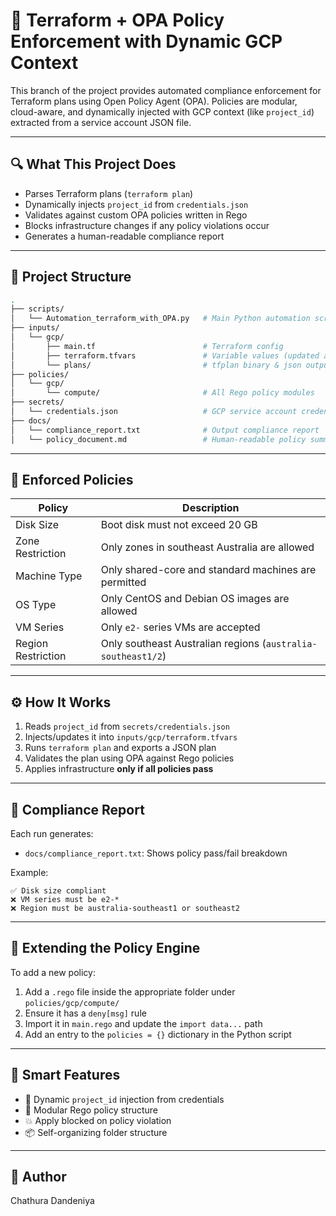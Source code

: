 
# 🚀 Terraform + OPA Policy Enforcement with Dynamic GCP Context

This branch of the project provides automated compliance enforcement for Terraform plans using Open Policy Agent (OPA). Policies are modular, cloud-aware, and dynamically injected with GCP context (like `project_id`) extracted from a service account JSON file.

---

## 🔍 What This Project Does

- Parses Terraform plans (`terraform plan`)
- Dynamically injects `project_id` from `credentials.json`
- Validates against custom OPA policies written in Rego
- Blocks infrastructure changes if any policy violations occur
- Generates a human-readable compliance report

---

## 📁 Project Structure

```bash
.
├── scripts/
│   └── Automation_terraform_with_OPA.py   # Main Python automation script
├── inputs/
│   └── gcp/
│       ├── main.tf                        # Terraform config
│       ├── terraform.tfvars               # Variable values (updated automatically)
│       └── plans/                         # tfplan binary & json outputs
├── policies/
│   └── gcp/
│       └── compute/                       # All Rego policy modules
├── secrets/
│   └── credentials.json                   # GCP service account credentials
├── docs/
│   └── compliance_report.txt              # Output compliance report
│   └── policy_document.md                 # Human-readable policy summary
```

---

## 🔐 Enforced Policies

| Policy             | Description                                                 |
|--------------------|-------------------------------------------------------------|
| Disk Size          | Boot disk must not exceed 20 GB                             |
| Zone Restriction   | Only zones in southeast Australia are allowed               |
| Machine Type       | Only shared-core and standard machines are permitted        |
| OS Type            | Only CentOS and Debian OS images are allowed                |
| VM Series          | Only `e2-` series VMs are accepted                          |
| Region Restriction | Only southeast Australian regions (`australia-southeast1/2`) |

---

## ⚙️ How It Works

1. Reads `project_id` from `secrets/credentials.json`
2. Injects/updates it into `inputs/gcp/terraform.tfvars`
3. Runs `terraform plan` and exports a JSON plan
4. Validates the plan using OPA against Rego policies
5. Applies infrastructure **only if all policies pass**

---

## 📄 Compliance Report

Each run generates:
- `docs/compliance_report.txt`: Shows policy pass/fail breakdown

Example:
```
✅ Disk size compliant
❌ VM series must be e2-*
❌ Region must be australia-southeast1 or southeast2
```

---

## 🧩 Extending the Policy Engine

To add a new policy:
1. Add a `.rego` file inside the appropriate folder under `policies/gcp/compute/`
2. Ensure it has a `deny[msg]` rule
3. Import it in `main.rego` and update the `import data...` path
4. Add an entry to the `policies = {}` dictionary in the Python script

---

## 🧠 Smart Features

- 🧠 Dynamic `project_id` injection from credentials
- 🔄 Modular Rego policy structure
- 💥 Apply blocked on policy violation
- 📦 Self-organizing folder structure

---

## 👤 Author

Chathura Dandeniya
